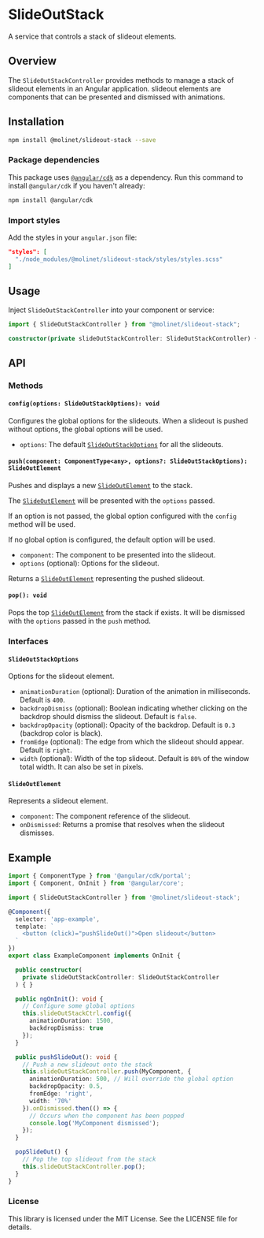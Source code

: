 # SlideOutStack

A service that controls a stack of slideout elements.

## Overview

The `SlideOutStackController` provides methods to manage a stack of slideout elements in an Angular application. slideout elements are components that can be presented and dismissed with animations.

## Installation

```bash
npm install @molinet/slideout-stack --save
```

### Package dependencies

This package uses [`@angular/cdk`](https://www.npmjs.com/package/@angular/cdk) as a dependency. Run this command to install `@angular/cdk` if you haven't already:

```bash
npm install @angular/cdk
```

### Import styles

Add the styles in your `angular.json` file:

```json
"styles": [
  "./node_modules/@molinet/slideout-stack/styles/styles.scss"
]
```

## Usage

Inject `SlideOutStackController` into your component or service:

```typescript
import { SlideOutStackController } from "@molinet/slideout-stack";

constructor(private slideOutStackController: SlideOutStackController) { }
```

## API

### Methods

#### `config(options: SlideOutStackOptions): void`

Configures the global options for the slideouts. When a slideout is pushed without options, the global options will be used.

- `options`: The default [`SlideOutStackOptions`](#slideoutstackoptions) for all the slideouts.

#### `push(component: ComponentType<any>, options?: SlideOutStackOptions): SlideOutElement`

Pushes and displays a new [`SlideOutElement`](#slideoutelement) to the stack.

The [`SlideOutElement`](#slideoutelement) will be presented with the `options` passed.

If an option is not passed, the global option configured with the `config` method will be used.

If no global option is configured, the default option will be used.

- `component`: The component to be presented into the slideout.
- `options` (optional): Options for the slideout.

Returns a [`SlideOutElement`](#slideoutelement) representing the pushed slideout.

#### `pop(): void`

Pops the top [`SlideOutElement`](#slideoutelement) from the stack if exists. It will be dismissed with the `options` passed in the `push` method.

### Interfaces

#### `SlideOutStackOptions`

Options for the slideout element.

- `animationDuration` (optional): Duration of the animation in milliseconds. Default is `400`.
- `backdropDismiss` (optional): Boolean indicating whether clicking on the backdrop should dismiss the slideout. Default is `false`.
- `backdropOpacity` (optional): Opacity of the backdrop. Default is `0.3` (backdrop color is black).
- `fromEdge` (optional): The edge from which the slideout should appear. Default is `right`.
- `width` (optional): Width of the top slideout. Default is `80%` of the window total width. It can also be set in pixels.

#### `SlideOutElement`

Represents a slideout element.

- `component`: The component reference of the slideout.
- `onDismissed`: Returns a promise that resolves when the slideout dismisses.

## Example

```typescript
import { ComponentType } from '@angular/cdk/portal';
import { Component, OnInit } from '@angular/core';

import { SlideOutStackController } from '@molinet/slideout-stack';

@Component({
  selector: 'app-example',
  template: `
    <button (click)="pushSlideOut()">Open slideout</button>
  `
})
export class ExampleComponent implements OnInit {

  public constructor(
    private slideOutStackController: SlideOutStackController
  ) { }

  public ngOnInit(): void {
    // Configure some global options
    this.slideOutStackCtrl.config({
      animationDuration: 1500,
      backdropDismiss: true
    });
  }

  public pushSlideOut(): void {
    // Push a new slideout onto the stack
    this.slideOutStackController.push(MyComponent, {
      animationDuration: 500, // Will override the global option
      backdropOpacity: 0.5,
      fromEdge: 'right',
      width: '70%'
    }).onDismissed.then(() => {
      // Occurs when the component has been popped
      console.log('MyComponent dismissed');
    });
  }

  popSlideOut() {
    // Pop the top slideout from the stack
    this.slideOutStackController.pop();
  }
}
```

### License

This library is licensed under the MIT License. See the LICENSE file for details.
